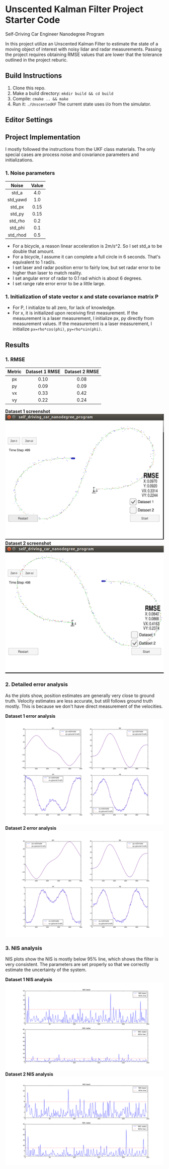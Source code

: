 # Unscented Kalman Filter Project Starter Code
Self-Driving Car Engineer Nanodegree Program

In this project utilize an Unscented Kalman Filter to estimate the 
state of a moving object of interest with noisy lidar and radar measurements. 
Passing the project requires obtaining RMSE values that are lower that 
the tolerance outlined in the project reburic.

[image1]: ./figures/dataset_1_shot.png "Dataset 1 screenshot"
[image2]: ./figures/dataset_2_shot.png "Dataset 2 screenshot"
[image3]: ./figures/dataset_1.png "Dataset 1 error"
[image4]: ./figures/dataset_2.png "Dataset 2 error"
[image5]: ./figures/NIS_dataset_1.png "Dataset 1 NIS plot"
[image6]: ./figures/NIS_dataset_2.png "Dataset 2 NIS plot"

## Build Instructions

1. Clone this repo.
2. Make a build directory: `mkdir build && cd build`
3. Compile: `cmake .. && make`
4. Run it: `./UnscentedKF` The current state uses i/o from the simulator.

## Editor Settings

## Project Implementation
I mostly followed the instructions from the UKF class materials. The only
special cases are process noise and covariance parameters and initializations.

### 1. Noise parameters

|    Noise   |    Value      | 
|:----------:|:-------------:| 
|  std_a     |      4.0      | 
| std_yawd   |      1.0      | 
| std_px     |      0.15     | 
| std_py     |      0.15     | 
| std_rho    |      0.2      | 
| std_phi    |      0.1      | 
| std_rhod   |      0.5      |

- For a bicycle, a reason linear acceleration is 2m/s^2. So I set std_a to be double that amount.
- For a bicycle, I assume it can complete a full circle in 6 seconds. That's equivalent
to 1 rad/s.
- I set laser and radar position error to fairly low, but set radar error to be higher than laser
to match reality.
- I set angular error of radar to 0.1 rad which is about 6 degrees.
- I set range rate error error to be a little large.

### 1. Initialization of state vector **x** and state covariance matrix **P**
- For P, I initialize to all zero, for lack of knowledge.
- For x, it is initialized upon receiving first measurement.
If the measurement is a laser measurement, I initialize px, py directly from measurement values.
If the measurement is a laser measurement, I initialize `px=rho*cos(phi)`, `py=rho*sin(phi)`.

## Results

### 1. RMSE
|   Metric   |Dataset 1 RMSE |Dataset 2 RMSE | 
|:----------:|:-------------:|:-------------:| 
|  px        |      0.10     |      0.08     | 
|  py        |      0.09     |      0.09     | 
|  vx        |      0.33     |      0.42     | 
|  vy        |      0.22     |      0.24     | 

**Dataset 1 screenshot**
![Dataset 1 screenshot][image1]
**Dataset 2 screenshot**
![Dataset 2 screenshot][image2]

### 2. Detailed error analysis
As the plots show, position estimates are generally very close to ground truth.
Velocity estimates are less accurate, but still follows ground truth mostly.
This is because we don't have direct measurement of the velocities.

**Dataset 1 error analysis**
![Dataset 1 error analysis][image3]
**Dataset 2 error analysis**
![Dataset 2 error analysis][image4]


### 3. NIS analysis

NIS plots show the NIS is mostly below 95% line, which shows the filter is very consistent.
The parameters are set properly so that we correctly estimate the uncertainty of the system.

**Dataset 1 NIS analysis**
![Dataset 1 NIS analysis][image5]
**Dataset 2 NIS analysis**
![Dataset 2 NIS analysis][image6]
